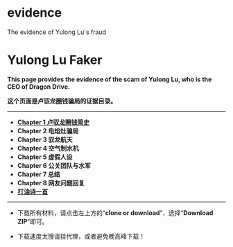 # evidence
The evidence of Yulong Lu's fraud

# Yulong Lu Faker

**This page provides the evidence of the scam of Yulong Lu, who is the CEO of Dragon Drive.**

**这个页面是卢驭龙圈钱骗局的证据目录。**

------------

- **[Chapter 1 卢驭龙圈钱简史](https://github.com/luyulongfaker/luyulongfaker/blob/master/Chapter1.md "Chapter 1 卢驭龙圈钱简史")**
- **Chapter 2 电焰灶骗局**
- **Chapter 3 驭龙航天**
- **Chapter 4 空气制水机**
- **Chapter 5 虚假人设**
- **Chapter 6 公关团队与水军**
- **Chapter 7 总结**
- **Chapter 8 网友问题回复**
- **[打油诗一首](https://github.com/luyulongfaker/luyulongfaker/blob/master/打油诗一首.md "打油诗一首")**

------------

- 下载所有材料，请点击左上方的“**clone or download**”，选择“**Download ZIP**”即可。

- 下载速度太慢请挂代理，或者避免晚高峰下载！